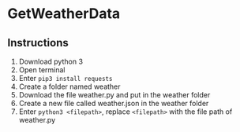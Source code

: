 # GetWeatherData
## Instructions
1. Download python 3
2. Open terminal
3. Enter `pip3 install requests`
4. Create a folder named weather
5. Download the file weather.py and put in the weather folder
6. Create a new file called weather.json in the weather folder
7. Enter `python3 <filepath>`, replace `<filepath>` with the file path of weather.py
